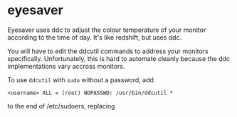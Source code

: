 # eyesaver
Eyesaver uses ddc to adjust the colour temperature of your monitor according to the time of day. It's like redshift, but uses ddc.

You will have to edit the ddcutil commands to address your monitors specifically.
Unfortunately, this is hard to automate cleanly because the ddc implementations vary accross monitors.

To use `ddcutil` with `sudo` without a password, add

    <username> ALL = (root) NOPASSWD: /usr/bin/ddcutil *

to the end of /etc/sudoers, replacing <username with your username>
